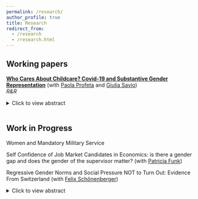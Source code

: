 ```yaml
---
permalink: /research/
author_profile: true
title: Research
redirect_from:
  - /research
  - /research.html
---
```

## Working papers

  [**Who Cares About Childcare? Covid-19 and Substantive Gender Representation**](https://www.dropbox.com/scl/fi/nju96trouq2uu2hrer784/Marchese_Profeta_Savio_childcare.pdf?rlkey=2muw8sa2lvo3fbdqugghn5eli&dl=0) (with [Paola Profeta](https://sites.google.com/view/paola-profeta) and [Giulia Savio](https://sites.google.com/view/giuliasavioswebpage/home?authuser=0))  <br/>
  _R&R_
  <details>
  <summary>Click to view abstract</summary>
 Using the Covid-19 pandemic as a natural experiment, we examine gender differences in public funds allocation to childcare in Italy, one of the first countries severely hit by the crisis. We analyze close mixed-gender races in Italian local elections in small municipalities without gender quotas from 2016 to 2023. Our findings show that pre Covid-19 female mayors spent more on childcare than male mayors. However, during the pandemic, the gender gap closed, as male mayors increased spending, a trend that continued post-pandemic. Results are consistent with a change in salience of childcare.
  </details> <br/>
 
## Work in Progress

Women and Mandatory Military Service

Self Confidence of Job Market Candidates in Economics: is there a gender gap and does the gender of the supervisor matter?  (with [Patricia Funk](https://sites.google.com/site/patriciafelicitasfunk/patricia-funks-research-webpage)) <br/>

Regressive Gender Norms and Social Pressure NOT to Turn Out: Evidence From Switzerland  (with [Felix Schönenberger](https://sites.google.com/view/felix-schoenenberger/home?authuser=0)) <br/>
 <details>
  <summary>Click to view abstract</summary>
 We assemble an original dataset that matches historical post-electoral survey data in Switzerland with a fine-grained and direct measure for regressive gender norms of political participation: municipality-level ``no’’ vote shares in the 1971 referendum, where Swiss men granted voting rights to Swiss women. We document a significant gender gap in turnout, which is larger in municipalities with more regressive gender norms but closes over time. To disentangle the effect of external social pressure from internalized social norms, we exploit the staggered introduction of postal voting in Swiss cantons as a natural experiment, which provides for the possibility to participate in elections while keeping the act of voting unobserved and thus escaping social sanctions. Using a triple-difference design that compares male and female voters in gender-progressive and gender-regressive municipalities before and after the introduction of postal voting, we isolate the impact of external social pressure on women to abstain from voting. Our results speak to an emergent literature on the causes and consequences of unequal participation, providing the first empirical test if social pressure can \emph{decrease} voter turnout among politically marginalized groups.
  </details> <br/>

